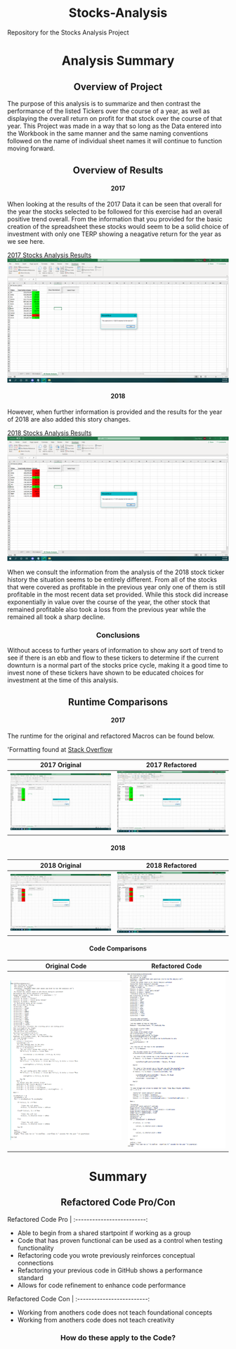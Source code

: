 # <div align="center">Stocks-Analysis</div>

Repository for the Stocks Analysis Project 

# <div align = "center">Analysis Summary</div>

## <div align = "center">Overview of Project</div>

  The purpose of this analysis is to summarize and then contrast the performance of the listed Tickers over the course of a year, as well as displaying the overall return on profit for that stock over the course of that year. This Project was made in a way that so long as the Data entered into the Workbook in the same manner and the same naming conventions followed on the name of individual sheet names it will continue to function moving forward.
  
## <div align = "center">Overview of Results</div>

#### <div align = "center">2017</div>
When looking at the results of the 2017 Data it can be seen that overall for the year the stocks selected to be followed for this exercise had an overall positive trend overall. From the information that you provided for the basic creation of the spreadsheet these stocks would seem to be a solid choice of investment with only one TERP showing a neagative return for the year as we see here. 

[2017 Stocks Analysis Results](https://github.com/CoryCMyers/Stocks-Analysis/blob/main/VBA_Challenge_2017.png) ![2017 Stocks Analysis Results](https://github.com/CoryCMyers/Stocks-Analysis/blob/main/VBA_Challenge_2017.png) 

#### <div align = "center">2018</div>

However, when further information is provided and the results for the year of 2018 are also added this story changes. 

[2018 Stocks Analysis Results](https://github.com/CoryCMyers/Stocks-Analysis/blob/main/VBA_Challenge_2018.png) ![2018 Stocks Analysis Results](https://github.com/CoryCMyers/Stocks-Analysis/blob/main/VBA_Challenge_2018.png)

When we consult the information from the analysis of the 2018 stock ticker history the situation seems to be entirely different. From all of the stocks that were covered as profitable in the previous year only one of them is still profitable in the most recent data set provided. While this stock did increase exponentially in value over the course of the year, the other stock that remained profitable also took a loss from the previous year while the remained all took a sharp decline.

### <div align = "center">Conclusions</div>

Without access to further years of information to show any sort of trend to see if there is an ebb and flow to these tickers to determine if the current downturn is a normal part of the stocks price cycle, making it a good time to invest none of these tickers have shown to be educated choices for investment at the time of this analysis.

## <div align = "center">Runtime Comparisons</div>

#### <div align = "center">2017</div>

The runtime for the original and refactored Macros can be found below.

'Formatting found at [Stack Overflow](https://stackoverflow.com/questions/24319505/how-can-one-display-images-side-by-side-in-a-github-readme-md)

2017 Original | 2017 Refactored 
:-------------------------:|:-------------------------:
![2017 Runtime Original](https://github.com/CoryCMyers/Stocks-Analysis/blob/CoryCMyers-patch-1-workingOnReadme/2017Base.PNG)  |  ![2017 Runtime Refactored](https://github.com/CoryCMyers/Stocks-Analysis/blob/main/VBA_Challenge_2017.png)

#### <div align = "center">2018</div>

2018 Original             |  2018 Refactored
:-------------------------:|:-------------------------:
![2018 Runtime Original](https://github.com/CoryCMyers/Stocks-Analysis/blob/CoryCMyers-patch-1-workingOnReadme/2018Base.PNG)  |  ![2018 Runtime Refactored](https://github.com/CoryCMyers/Stocks-Analysis/blob/CoryCMyers-patch-1-workingOnReadme/VBA_Challenge_2018.png)

#### <div align = "center">Code Comparisons</div>

Original Code | Refactored Code 
:-------------------------:|:-------------------------:
![Original Code](https://github.com/CoryCMyers/Stocks-Analysis/blob/main/Analysis_Code_Original.PNG)  | ![Refactored Code](https://github.com/CoryCMyers/Stocks-Analysis/blob/main/Analysis_Code_Refactored.PNG)


# <div align = "center">Summary</div>

## <div align = "center">Refactored Code Pro/Con</div>

Refactored Code Pro       | 
:-------------------------:

- Able to begin from a shared startpoint if working as a group
- Code that has proven functional can be used as a control when testing functionality
- Refactoring code you wrote previously reinforces conceptual connections
- Refactoring your previous code in GitHub shows a performance standard
- Allows for code refinement to enhance code performance

Refactored Code Con       |
:-------------------------:

- Working from anothers code does not teach foundational concepts
- Working from anothers code does not teach creativity

### <div align = "center">How do these apply to the Code?</div>
  
  

